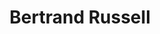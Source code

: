 ---
title: "Bertrand Russell"
hashtag: "bertrand-russell"
tags:
  - British
  - mathematician
  - philosopher
  - Human Being
---